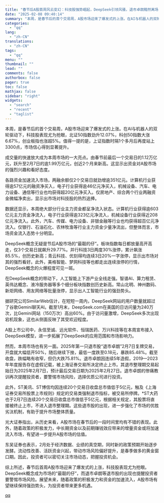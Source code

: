 ```yaml
---
title: "春节后A股首周风云变幻：科技股强势崛起，DeepSeek引领风骚，退市卓朗黯然离场！"
date: "2025-02-08 09:40:14"
summary: "本周，是春节后的首个交易周，A股市场迎来了爆发式的上涨。在AI与机器人的双轮驱动下，科技股表现尤为抢..."
categories:
  - "qq"
lang:
  - "zh-CN"
translations:
  - "zh-CN"
tags:
  - "qq"
menu: ""
thumbnail: ""
lead: ""
comments: false
authorbox: false
pager: true
toc: false
mathjax: false
sidebar: "right"
widgets:
  - "search"
  - "recent"
  - "taglist"
---
```


本周，是春节后的首个交易周，A股市场迎来了爆发式的上涨。在AI与机器人的双轮驱动下，科技股表现尤为抢眼，北证50指数劲升12.07%，科创50指数大涨6.67%，创业板指也涨超5%。值得一提的是，上证指数时隔1个多月后再度站上3300点，市场信心得到显著提升。

成交量的快速放大成为本周市场的一大亮点。由春节前最后一个交易日的1.12万亿元，跃升至2月7日的逾1.99万亿元，创近2个月来新高。这显示出资金对A股市场的强烈兴趣和看好态度。

各路资金加速流入市场，两融余额仅2个交易日就劲增逾351亿元。计算机行业获得逾57亿元的融资净买入，电子行业获得逾46亿元净买入，机械设备、汽车、电力设备、通信等行业也均获得超20亿元净买入。仅房地产、综合两个行业两融资金微幅净卖出，显示出市场对科技股的热烈追捧。

数据还显示，本周绝大部分行业主力资金都呈净流入状态。计算机行业获得逾603亿元主力资金净流入，电子行业获得逾323亿元净流入，机械设备行业获得近208亿元净流入。此外，汽车、传媒、电力设备、非银金融等行业也均获得超百亿元净流入。仅银行、石油石化、农林牧渔等行业主力资金少量净流出，但整体而言，市场资金流入态势十分明显。

DeepSeek概念无疑是节后A股市场的“最靓的仔”。板块指数每日都放量高开高走，仅3个交易日就飙升29.77%。并行科技3日两度30%涨停，累计飙涨85.5%，创历史新高；青云科技、优刻得均连续3日20%一字涨停，显示出市场对其的强烈看好。此外，美格智能、梦网科技等也都走出连续涨停的行情，DeepSeek概念的火爆程度可见一斑。

在DeepSeek概念的带动下，人工智能上下游产业全线走强。智谱AI、算力租赁、英伟达概念、液冷服务器等多个细分板块指数创历史新高。常山北明、神州数码、新炬网络、用友网络等批量涨停，显示出人工智能行业的强劲势头。

据研究公司SimilarWeb估计，在短短一周内，DeepSeek网站的用户数量就超过了谷歌Gemini聊天AI。截至1月末，DeepSeek.com在美国的日访问量为240万次，比Gemini网站（150万次）高出60%。由于访问量激增，DeepSeek多次出现宕机现象，这也从侧面反映了其受欢迎程度。

A股上市公司中，永信至诚、远光软件、恒瑞医药、万兴科技等在本周宣布接入DeepSeek模型，进一步拓展了DeepSeek的应用范围和市场影响力。

然而，本周市场也有另一面。2025年第一只退市股“退市卓朗”2月7日复牌交易，开盘就大幅低开50%，随后继续下挫，最低一度跌至0.18元，暴跌85.48%。截至收盘，跌幅略有收窄，但仍大跌75.81%。退市卓朗因连续5年造假，2019—2023年年度报告存在虚假记载，被上海证券交易所决定终止上市。其退市整理期交易起始日为2025年2月7日，预计最后交易日期为2025年2月27日。退市卓朗的惨痛教训再次提醒投资者，要警惕市场风险，选择优质公司进行投资。

此外，ST美讯、ST博信均因连续20个交易日收盘总市值低于5亿元，触及《上海证券交易所股票上市规则》规定的交易类强制退市指标，被交易所停牌。\*ST大药也于2月7日连续20个交易日收盘总市值低于5亿元，根据相关规定，其股票将直接被终止上市，不进入退市整理期。这些退市股的出现，进一步强化了市场的优胜劣汰机制，有助于提升市场整体质量。

光大证券指出，从历史来看，A股市场在春节后的一段时间里均有不错的表现。此外，随着政策的积极发力，中长期资金以及前期赚钱效应带来的增量资金或将加速流入市场，有望进一步提升A股市场的估值。

东吴证券也表示，2月处于经济数据、业绩的真空期，同时新的政策预期开始逐步发酵。流动性改善、活跃资金兴起，带动市场风险偏好提升，是春季做多的黄金窗口期。因此，投资者可以密切关注市场动态，把握投资机会。

综上所述，春节后首周A股市场迎来了爆发式的上涨，科技股表现尤为抢眼。DeepSeek概念成为市场的“最靓的仔”，而退市卓朗等退市股的出现也提醒投资者要警惕市场风险。展望未来，随着政策的积极发力和资金的加速流入，A股市场有望继续保持强劲势头，为投资者带来更多机遇。

[qq](https://new.qq.com/rain/a/20250208A023OY00)
